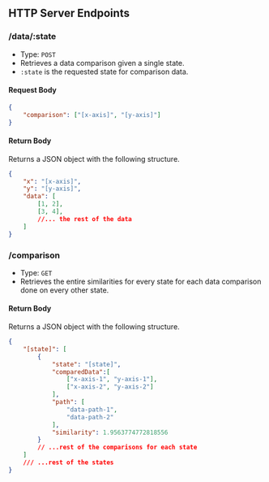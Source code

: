 ## HTTP Server Endpoints
### /data/:state
- Type: `POST`
- Retrieves a data comparison given a single state.
- `:state` is the requested state for comparison data.
#### Request Body
```json
{
	"comparison": ["[x-axis]", "[y-axis]"]
}
```
#### Return Body
Returns a JSON object with the following structure.
```json
{
	"x": "[x-axis]",
	"y": "[y-axis]",
	"data": [
		[1, 2],
		[3, 4],
		//... the rest of the data
	]
}
```  
### /comparison
- Type: `GET`
- Retrieves the entire similarities for every state for each data comparison done on every other state.
#### Return Body
Returns a JSON object with the following structure.
```json
{
	"[state]": [
		{
			"state": "[state]",
			"comparedData":[
				["x-axis-1", "y-axis-1"],
				["x-axis-2", "y-axis-2"]
			],
			"path": [
				"data-path-1",
				"data-path-2"
			],
			"similarity": 1.9563774772818556
		}
		// ...rest of the comparisons for each state
	]
	/// ...rest of the states
}
```